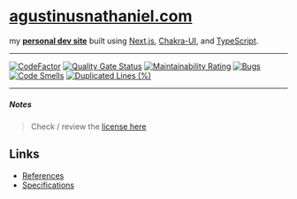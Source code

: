 # [agustinusnathaniel.com](https://agustinusnathaniel.com)

my **[personal dev site](https://agustinusnathaniel.com)** built using [Next.js](https://nextjs.org), [Chakra-UI](https://chakra-ui.com), and [TypeScript](https://www.typescriptlang.org/).

---

[![CodeFactor](https://www.codefactor.io/repository/github/agustinusnathaniel/sznm.dev/badge?s=1a963105690338a52f13747c957ea3b719a50f6b)](https://www.codefactor.io/repository/github/agustinusnathaniel/sznm.dev)
[![Quality Gate Status](https://sonarcloud.io/api/project_badges/measure?project=agustinusnathaniel_sznm.dev&metric=alert_status)](https://sonarcloud.io/dashboard?id=agustinusnathaniel_sznm.dev) [![Maintainability Rating](https://sonarcloud.io/api/project_badges/measure?project=agustinusnathaniel_sznm.dev&metric=sqale_rating)](https://sonarcloud.io/dashboard?id=agustinusnathaniel_sznm.dev) [![Bugs](https://sonarcloud.io/api/project_badges/measure?project=agustinusnathaniel_sznm.dev&metric=bugs)](https://sonarcloud.io/dashboard?id=agustinusnathaniel_sznm.dev) [![Code Smells](https://sonarcloud.io/api/project_badges/measure?project=agustinusnathaniel_sznm.dev&metric=code_smells)](https://sonarcloud.io/dashboard?id=agustinusnathaniel_sznm.dev) [![Duplicated Lines (%)](https://sonarcloud.io/api/project_badges/measure?project=agustinusnathaniel_sznm.dev&metric=duplicated_lines_density)](https://sonarcloud.io/dashboard?id=agustinusnathaniel_sznm.dev)

---

##### Notes

> Check / review the [license here](https://github.com/agustinusnathaniel/sznm.dev/blob/main/LICENSE)

## Links

- [References](./references.md)
- [Specifications](./specifications.md)
